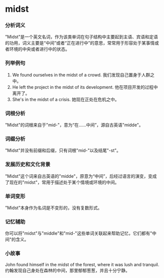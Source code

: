 # midst

### 分析词义

  

"Midst"是一个英文名词，作为该类单词在句子结构中主要起到主语、宾语和定语的功用，词义主要是“中间”或者“正在进行中”的意思，常常用于形容处于某事情或者环境的中央或者进行中的状态。

  

### 列举例句

  

1.  We found ourselves in the midst of a crowd. 我们发现自己置身于人群之中。
2.  He left the project in the midst of its development. 他在项目开发的过程中离开了。
3.  She's in the midst of a crisis. 她现在正处在危机之中。

  

### 词根分析

  

"Midst"的词根来自于"mid-"，意为“在......中间”，源自古英语"midde"。

  

### 词缀分析

  

"Midst"并没有前缀和后缀，只有词根"mid-"以及结尾"-st"。

  

### 发展历史和文化背景

  

"Midst"这个词来自古英语的"midde"，原意为“中间”，后经过语言的演变，变成了现在的"midst"，常用于描述处于某个情境或环境的中间。

  

### 单词变形

  

"Midst"本身作为名词是不变形的，没有复数形式。

  

### 记忆辅助

  

你可以将"midst"与"middle"和"mid-"这些单词关联起来帮助记忆，它们都有"中间"的含义。

  

### 小故事

  

John found himself in the midst of the forest, where it was lush and tranquil.  
约翰发现自己身处在森林的中间，那里郁郁葱葱，并且十分宁静。
